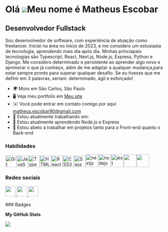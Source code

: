 Olá ![](https://user-images.githubusercontent.com/18350557/176309783-0785949b-9127-417c-8b55-ab5a4333674e.gif)Meu nome é Matheus Escobar
=======================================================================================================================================

Desenvolvedor Fullstack
-----------------------

Sou desenvolvedor de software, com experiência de atuação como freelancer. Iniciei na área no início de 2023, e me considero um estusiasta de tecnologia, aprendendo mais dia após dia. Minhas princiapais tecnologias são Typescript, React, Next.js, Node.js, Express, Python e Django. Me considero determinado e persistente ao aprender algo novo e aprimorar o que já conheço, além de me adaptar a qualquer mudança,para estar sempre pronto para superar qualquer desafio. Se eu tivesse que me definir em 3 palavras, seriam: determinado, ágil e esforçado!

* 🌍  Moro em São Carlos, São Paulo
* 🖥️  Veja meu portfolio em [Meu site](http://matheusescobar.netlify.app/)
* ✉️  Você pode entrar em contato comigo por aqui [matheus.escobar90@gmail.com](mailto:matheus.escobar90@gmail.com)
* 🚀  Estou atualmente trabalhando em:
* 🧠  Estou atualmente aprendendo Node.js e Express
* 🤝  Estou abeto a trabalhar em projetos tanto para o Front-end quanto o Back-end

### Habilidades

<p align="left">
<a href="https://git-scm.com/" target="_blank" rel="noreferrer"><img src="https://raw.githubusercontent.com/danielcranney/readme-generator/main/public/icons/skills/git-colored.svg" width="36" height="36" alt="Git" /></a><a href="https://developer.mozilla.org/en-US/docs/Web/JavaScript" target="_blank" rel="noreferrer"><img src="https://raw.githubusercontent.com/danielcranney/readme-generator/main/public/icons/skills/javascript-colored.svg" width="36" height="36" alt="JavaScript" /></a><a href="https://www.typescriptlang.org/" target="_blank" rel="noreferrer"><img src="https://raw.githubusercontent.com/danielcranney/readme-generator/main/public/icons/skills/typescript-colored.svg" width="36" height="36" alt="TypeScript" /></a><a href="https://developer.mozilla.org/en-US/docs/Glossary/HTML5" target="_blank" rel="noreferrer"><img src="https://raw.githubusercontent.com/danielcranney/readme-generator/main/public/icons/skills/html5-colored.svg" width="36" height="36" alt="HTML5" /></a><a href="https://reactjs.org/" target="_blank" rel="noreferrer"><img src="https://raw.githubusercontent.com/danielcranney/readme-generator/main/public/icons/skills/react-colored.svg" width="36" height="36" alt="React" /></a><a href="https://www.w3.org/TR/CSS/#css" target="_blank" rel="noreferrer"><img src="https://raw.githubusercontent.com/danielcranney/readme-generator/main/public/icons/skills/css3-colored.svg" width="36" height="36" alt="CSS3" /></a><a href="https://sass-lang.com/" target="_blank" rel="noreferrer"><img src="https://raw.githubusercontent.com/danielcranney/readme-generator/main/public/icons/skills/sass-colored.svg" width="36" height="36" alt="Sass" /></a><img src="https://cdn.jsdelivr.net/gh/devicons/devicon/icons/nextjs/nextjs-original.svg" height="40" alt="nextjs logo"  /><img src="https://cdn.jsdelivr.net/gh/devicons/devicon/icons/nodejs/nodejs-original.svg" height="40" alt="nodejs logo"  /><img src="https://cdn.jsdelivr.net/gh/devicons/devicon/icons/jest/jest-plain.svg" height="40" alt="jest logo"  /><img src='https://cdn.jsdelivr.net/gh/devicons/devicon@latest/icons/python/python-original.svg' height="40"><img src='https://cdn.jsdelivr.net/gh/devicons/devicon@latest/icons/django/django-plain.svg' height="40">
</p>

###
### Redes sociais

<p align="left"> <a href="https://www.github.com/irrobs" target="_blank" rel="noreferrer"> <picture> <source media="(prefers-color-scheme: dark)" srcset="https://raw.githubusercontent.com/danielcranney/readme-generator/main/public/icons/socials/github-dark.svg" /> <source media="(prefers-color-scheme: light)" srcset="https://raw.githubusercontent.com/danielcranney/readme-generator/main/public/icons/socials/github.svg" /> <img src="https://raw.githubusercontent.com/danielcranney/readme-generator/main/public/icons/socials/github.svg" width="32" height="32" /> </picture> </a> <a href="http://www.instagram.com/matheusborri/" target="_blank" rel="noreferrer"> <picture> <source media="(prefers-color-scheme: dark)" srcset="undefined" /> <source media="(prefers-color-scheme: light)" srcset="https://raw.githubusercontent.com/danielcranney/readme-generator/main/public/icons/socials/instagram.svg" /> <img src="https://raw.githubusercontent.com/danielcranney/readme-generator/main/public/icons/socials/instagram.svg" width="32" height="32" /> </picture> </a> <a href="https://www.linkedin.com/in/matheus-escobar" target="_blank" rel="noreferrer"> <picture> <source media="(prefers-color-scheme: dark)" srcset="https://raw.githubusercontent.com/danielcranney/readme-generator/main/public/icons/socials/linkedin-dark.svg" /> <source media="(prefers-color-scheme: light)" srcset="https://raw.githubusercontent.com/danielcranney/readme-generator/main/public/icons/socials/linkedin.svg" /> <img src="https://raw.githubusercontent.com/danielcranney/readme-generator/main/public/icons/socials/linkedin.svg" width="32" height="32" /> </picture> </a></p>
### Badges

<b>My GitHub Stats</b>

<a href="http://www.github.com/irrobs"><img src="https://github-readme-streak-stats.herokuapp.com/?user=irrobs&stroke=ffffff&background=1c1917&ring=0891b2&fire=0891b2&currStreakNum=ffffff&currStreakLabel=0891b2&sideNums=ffffff&sideLabels=ffffff&dates=ffffff&hide_border=true" /></a>
